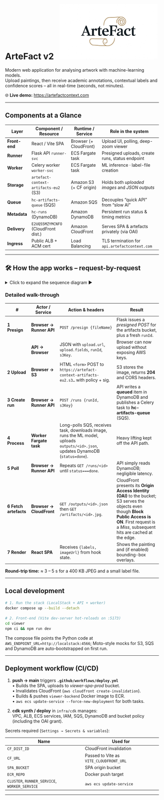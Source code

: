 # ArteFact v2 &nbsp;&nbsp;<img src="viewer/public/images/logo-16-9.JPEG" alt="ArteFact Logo" width="320">

Modern web application for analysing artwork with machine-learning models.  
Upload paintings, then receive academic annotations, contextual labels and confidence scores – all in real-time (seconds, not minutes).

🌐 **Live demo:** <https://artefactcontext.com>

---

## Components at a Glance

| Layer          | Component / Resource                  | Runtime / Service           | Role in the system |
|----------------|---------------------------------------|-----------------------------|--------------------|
| **Front-end**  | React / Vite SPA                      | Browser (+ CloudFront)      | Upload UI, polling, deep-zoom viewer |
| **Runner**     | Flask API `runner-svc`                | ECS Fargate task            | Presigned uploads, create runs, status endpoint |
| **Worker**     | Celery worker `worker-svc`            | ECS Fargate task            | ML inference · label-file creation |
| **Storage**    | `artefact-context-artifacts-eu2` (S3) | Amazon S3 (+ CF origin)     | Holds both *uploaded images* and *JSON outputs* |
| **Queue**      | `hc-artifacts-queue` (SQS)            | Amazon SQS                  | Decouples “quick API” from “slow AI” |
| **Metadata**   | `hc-runs` (DynamoDB)                  | Amazon DynamoDB             | Persistent run status & timing metrics |
| **Delivery**   | `E2UQ55MZYMCNFO` (CloudFront dist.)   | Amazon CloudFront           | Serves SPA & artefacts privately (via OAI) |
| **Ingress**    | Public ALB + ACM cert                 | Load Balancing              | TLS termination for `api.artefactcontext.com` |

---

## 🛠 How the app works – request-by-request

<details>
<summary>Click to expand the sequence diagram ▶</summary>

```text
User selects image
└─► (1) POST /presign …………………………… Runner API
        ↳ returns presigned  <S3 POST URL + fields>

Browser performs multipart/form-data POST directly to S3 (2)
        S3 stores artifacts/<runId>.jpg   (private)

Browser POSTs /runs  (3) ………………… Runner API
        • putItem   hc-runs            status=queued
        • publish   SQS message        {runId, s3Key}

Celery worker (4) pulls SQS
        • GET image from S3
        • run_inference()
        • PUT outputs/<runId>.json     to S3
        • updateItem hc-runs           status=done

Browser polls /runs/<id> every 3 s
        As soon as status=done:
        GET /outputs/<id>.json  (5) … CloudFront → S3
        GET /artifacts/<id>.jpg (6) … CloudFront → S3
        React renders image + overlays  ✅
```
</details>

### Detailed walk-through

| #                     | Actor / Service          | Action & headers                                                                                                                  | Result |
|-----------------------|--------------------------|-----------------------------------------------------------------------------------------------------------------------------------|--------|
| **1 Presign**         | **Browser → Runner API** | `POST /presign {fileName}`                                                                                                        | Flask issues a *presigned POST* for the artifacts bucket, plus a fresh `runId`. |
|                       | **API → Browser**        | JSON with `upload.url`, `upload.fields`, `runId`, `s3Key`.                                                                        | Browser can now upload without exposing AWS keys. |
| **2 Upload**          | **Browser → S3**         | HTML `<form>` POST to `https://artefact-context-artifacts-eu2.s3…` with policy + sig.                                            | S3 stores the image, returns **204** and CORS headers. |
| **3 Create run**      | **Browser → Runner API** | `POST /runs {runId, s3Key}`                                                                                                       | API writes a **queued** item in DynamoDB and publishes a Celery task to **hc-artifacts-queue** (SQS). |
| **4 Process**         | **Worker Fargate task**  | Long-polls SQS, receives task, downloads image, runs the ML model, uploads `outputs/<id>.json`, updates DynamoDB (`status=done`). | Heavy lifting kept off the API path. |
| **5 Poll**            | **Browser → Runner API** | Repeats `GET /runs/<id>` until `status===done`.                                                                                   | API simply reads DynamoDB; negligible latency. |
| **6 Fetch artefacts** | **Browser → CloudFront** | `GET /outputs/<id>.json` then `GET /artifacts/<id>.jpg`.                                                                          | CloudFront presents its **Origin Access Identity (OAI)** to the bucket; S3 serves the objects even though **Block Public Access is ON**. First request is a *Miss*, subsequent hits are cached at the edge. |
| **7 Render**          | **React SPA**            | Receives `{labels, imageUrl}` from hook state.                                                                                    | Shows the painting and (if enabled) bounding-box overlays. |

**Round-trip time:** ≈ 3 – 5 s for a 400 KB JPEG and a small label file.

---

## Local development

```bash
# 1. Run the stack (LocalStack + API + worker)
docker compose up --build --detach

# 2. Front-end (Vite dev-server hot-reloads on :5173)
cd viewer
npm ci && npm run dev
```

The compose file points the Python code at `AWS_ENDPOINT_URL=http://localstack:4566`; Moto-style mocks for S3, SQS and DynamoDB are auto-bootstrapped on first run.

---

## Deployment workflow (CI/CD)

1. **push → main** triggers **`.github/workflows/deploy.yml`**  
   • Builds the SPA, uploads to *viewer-spa-prod* bucket.  
   • Invalidates CloudFront (`aws cloudfront create-invalidation`).  
   • Builds & pushes `viewer-backend` Docker image to ECR.  
   • `aws ecs update-service --force-new-deployment` for both tasks.

2. **cdk synth / deploy** in `infra/cdk` manages:  
   VPC, ALB, ECS services, IAM, SQS, DynamoDB and bucket policy (including the OAI grant).

Secrets required (`Settings → Secrets & variables`):

| Name                                          | Used for                                |
|-----------------------------------------------|-----------------------------------------|
| `CF_DIST_ID`                                  | CloudFront invalidation                 |
| `CF_URL`                                      | Passed to Vite as `VITE_CLOUDFRONT_URL` |
| `SPA_BUCKET`                                  | SPA origin bucket                       |
| `ECR_REPO`                                    | Docker push target                      |
| `CLUSTER`, `RUNNER_SERVICE`, `WORKER_SERVICE` | `aws ecs update-service`                |

---
